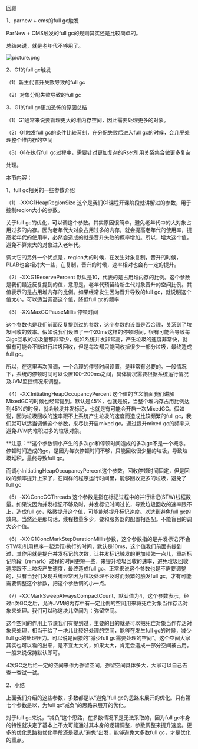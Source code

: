 回顾

1、parnew + cms的full gc触发

ParNew + CMS触发的full gc的规则其实还是比较简单的。

总结来说，就是老年代不够用了。

![picture.png](http://wechatapppro-1252524126.cdn.xiaoeknow.com/apppuKyPtrl1086/image/ueditor/55685900_1647077941.png?imageView2/2/q/80%7CimageMogr2/ignore-error/1)

2、G1的full gc触发

（1）新生代晋升失败导致的full gc

（2）对象分配失败导致的full gc

3、G1的full gc更加恐怖的原因总结

（1）G1通常来说要管理更大的堆内存空间，因此需要处理更多的对象。

（2）G1触发full gc的条件比较苛刻，在分配失败后进入full gc的时候，会几乎处理整个堆内存的空间

（3）G1在执行full gc过程中，需要针对更加复杂的Rset引用关系集合做更多复杂

处理。

 

本节内容：

1、full gc相关的一些参数介绍

（1）-XX:G1HeapRegionSize 这个是我们G1课程开课阶段就讲解过的参数，用于控制region大小的参数。

关于full gc的优化，可以调这个参数。其实原因很简单，避免老年代中的大对象占用过多的内存。因为老年代大对象占用过多的内存，就会提高老年代的使用率，提高老年代的使用率，必然会造成的就是晋升失败的概率增加。所以，增大这个值，避免不算太大的对象进入老年代。

调大它的另外一个优点是，region大的时候，在发生对象复制，晋升的时候，PLAB也会相对大一些，在复制，晋升的时候，速率相对也会有一定的提升。

 

（2）-XX:G1ReservePercent 默认是10，代表的是占用堆内存的比例。这个参数是我们最近反复提到的值，意思是，老年代预留给新生代对象晋升的空间比例。其值表示的是占用堆内存的比例。如果经常发生因为晋升导致的full gc，就说明这个值太小，可以适当调高这个值，降低full gc的频率

（3）-XX:MaxGCPauseMillis 停顿时间

这个参数也是我们前面反复提到过的参数，这个参数的设置是否合理，关系到了垃圾回收的效率。假如说我们设置了一个20ms这样的停顿时间，很有可能会导致每次gc回收的垃圾量都非常少，假如系统并发非常高，产生垃圾的速度非常快，就很有可能会不断进行垃圾回收，但是每次都只能回收掉很少一部分垃圾，最终造成full gc。

所以，在这里再次强调，一个合理的停顿时间设置，是非常有必要的。一般情况下，系统的停顿时间可以设置100-200ms之间，具体情况需要根据系统运行情况及JVM监控情况来调整。

 

（4）-XX:InitiatingHeapOccupancyPercent 这个值的含义前面我们讲解MixedGC的时候也经常提到。默认是45%，也就是说，当整个堆内存占用比例达到45%的时候，就会触发并发标记，也就是有可能会开启一次MixedGC。假如说，因为垃圾回收的速率跟不上系统产生垃圾的速度而造成比较频繁的full gc，我们就可以适当调低这个参数，来尽快开启mixed gc。通过提升mixed gc的频率来避免JVM内堆积过多的垃圾对象。

 

**注意：**这个参数调小产生的多次gc和停顿时间造成的多次gc不是一个概念。停顿时间造成的gc，是因为每次停顿时间不够，只能回收很少量的垃圾，导致垃圾堆积，最终导致full gc。

而调小InitiatingHeapOccupancyPercent这个参数，回收停顿时间固定，但是回收的频率提升上来了，在同样的程序运行时间里，能够回收更多的垃圾，避免了full gc

 

（5）-XX:ConcGCThreads 这个参数是指在标记过程中的并行标记(STW)线程数量。如果说因为并发标记不够及时，并发标记时间过长，导致垃圾回收的速率跟不上，造成full gc，略微提升这个值，可能能够提升标记速度。以达到避免full gc的效果。当然还是那句话，线程数量多少，要和服务器的配置相匹配。不能盲目的调大这个值。

 

（6）-XX:G1ConcMarkStepDurationMillis参数，这个参数指的是并发标记(不会STW和引用程序一起运行)执行的时间，默认是10ms，这个值我们前面有提到过，其作用就是提升并发标记的次数，让并发标记触发的更加频繁一点儿，重新标记阶段（remark）过程的时间更短一些，来提升垃圾回收的速率，避免垃圾回收速度跟不上垃圾产生速度，最终造成full gc。正常来说这个参数也是不需要调整的，只有当我们发现系统经常因为垃圾处理不及时而频繁的触发full gc，才有可能需要调整这个参数，把这个参数调的小一点。

 

（7）-XX:MarkSweepAlwaysCompactCount，默认值为4，这个参数表示，经过n次GC之后，允许JVM的内存中有一定比例的空间用来将死亡对象当作存活对象来处理。我们可以称这块儿空间为：弥留空间。

这个空间的作用上节课我们有提到过，主要的目的就是可以把死亡对象当作存活对象来处理，相当于给了一块儿比较好处理的空间，能够在发生full gc的时候，减少full gc的处理压力。可以说是间接的“减少full gc需要处理的空间”。这个空间大家其实也可以看的出来，是不宜太大的，如果太大，肯定会造成一部分空间被占用。一般来说保持默认即可。

4次GC之后给一定的空间来作为弥留空间，弥留空间具体多大，大家可以自己去查一查试一试。

 

2、小结

上面我们介绍的这些参数，多数都是以“避免”full gc的思路来展开的优化。只有第七个参数是以，为full gc“减负”的思路来展开的优化。

 

对于full gc来说，“减负”这个思路，在多数情况下是无法采取的，因为full gc本身的特性就决定了基本上不太可能通过其本身的逻辑调整，参数调整来提升速度。更多的优化思路和优化手段还是要从“避免”出发，能够避免大多数full gc，才是优化的重点。